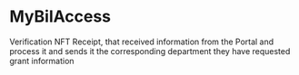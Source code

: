 # MyBilAccess
Verification NFT Receipt, that received information from the Portal and  process it and sends it the corresponding department they have requested grant information 
